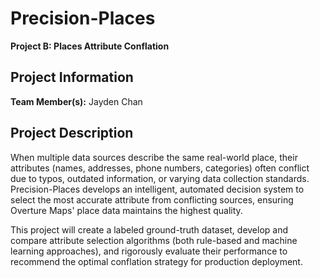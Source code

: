 # Precision-Places
**Project B: Places Attribute Conflation**

## Project Information
**Team Member(s):** Jayden Chan

## Project Description
When multiple data sources describe the same real-world place, their attributes (names, addresses, phone numbers, categories) often conflict due to typos, outdated information, or varying data collection standards. Precision-Places develops an intelligent, automated decision system to select the most accurate attribute from conflicting sources, ensuring Overture Maps' place data maintains the highest quality.

This project will create a labeled ground-truth dataset, develop and compare attribute selection algorithms (both rule-based and machine learning approaches), and rigorously evaluate their performance to recommend the optimal conflation strategy for production deployment.

